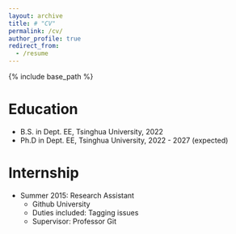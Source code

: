 ```yaml
---
layout: archive
title: # "CV"
permalink: /cv/
author_profile: true
redirect_from:
  - /resume
---
```


{% include base_path %}

Education
======
* B.S. in Dept. EE, Tsinghua University, 2022
* Ph.D in Dept. EE, Tsinghua University, 2022 - 2027 (expected)

Internship
======
* Summer 2015: Research Assistant
  * Github University
  * Duties included: Tagging issues
  * Supervisor: Professor Git

  
